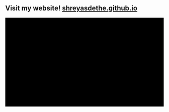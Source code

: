 ## Visit my website! [shreyasdethe.github.io](https://shreyasdethe.github.io)  
![Hey there! I'm Shreyas](https://github.com/shreyasdethe/shreyasdethe/blob/main/intro1.gif)
